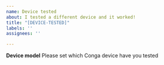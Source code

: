 ```yaml
---
name: Device tested
about: I tested a different device and it worked!
title: "[DEVICE-TESTED]"
labels: ''
assignees: ''

---
```


**Device model**
Please set which Conga device have you tested
